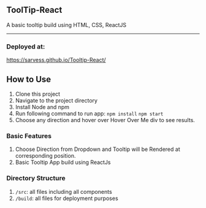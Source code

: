 
## ToolTip-React
A basic tooltip build using HTML, CSS, ReactJS
<hr>

### Deployed at:
 https://sarvess.github.io/Tooltip-React/

## How to Use

1. Clone this project
2. Navigate to the project directory
3. Install Node and npm 
4. Run following command to run app:
`npm install`
`npm start`
5. Choose any direction and hover over Hover Over Me div to see results.

### Basic Features

1. Choose Direction from Dropdown and Tooltip will be Rendered at corresponding position.
2. Basic Tooltip App build using ReactJs

### Directory Structure 
1. `/src`: all files including all components
2. `/build`: all files for deployment purposes



